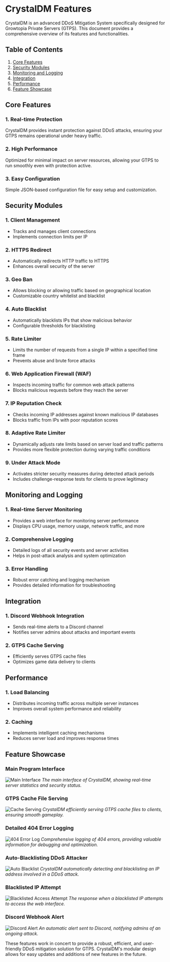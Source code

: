# CrystalDM Features

CrystalDM is an advanced DDoS Mitigation System specifically designed for Growtopia Private Servers (GTPS). This document provides a comprehensive overview of its features and functionalities.

## Table of Contents

1. [Core Features](#core-features)
2. [Security Modules](#security-modules)
3. [Monitoring and Logging](#monitoring-and-logging)
4. [Integration](#integration)
5. [Performance](#performance)
6. [Feature Showcase](#feature-showcase)

## Core Features

### 1. Real-time Protection
CrystalDM provides instant protection against DDoS attacks, ensuring your GTPS remains operational under heavy traffic.

### 2. High Performance
Optimized for minimal impact on server resources, allowing your GTPS to run smoothly even with protection active.

### 3. Easy Configuration
Simple JSON-based configuration file for easy setup and customization.

## Security Modules

### 1. Client Management
- Tracks and manages client connections
- Implements connection limits per IP

### 2. HTTPS Redirect
- Automatically redirects HTTP traffic to HTTPS
- Enhances overall security of the server

### 3. Geo Ban
- Allows blocking or allowing traffic based on geographical location
- Customizable country whitelist and blacklist

### 4. Auto Blacklist
- Automatically blacklists IPs that show malicious behavior
- Configurable thresholds for blacklisting

### 5. Rate Limiter
- Limits the number of requests from a single IP within a specified time frame
- Prevents abuse and brute force attacks

### 6. Web Application Firewall (WAF)
- Inspects incoming traffic for common web attack patterns
- Blocks malicious requests before they reach the server

### 7. IP Reputation Check
- Checks incoming IP addresses against known malicious IP databases
- Blocks traffic from IPs with poor reputation scores

### 8. Adaptive Rate Limiter
- Dynamically adjusts rate limits based on server load and traffic patterns
- Provides more flexible protection during varying traffic conditions

### 9. Under Attack Mode
- Activates stricter security measures during detected attack periods
- Includes challenge-response tests for clients to prove legitimacy

## Monitoring and Logging

### 1. Real-time Server Monitoring
- Provides a web interface for monitoring server performance
- Displays CPU usage, memory usage, network traffic, and more

### 2. Comprehensive Logging
- Detailed logs of all security events and server activities
- Helps in post-attack analysis and system optimization

### 3. Error Handling
- Robust error catching and logging mechanism
- Provides detailed information for troubleshooting

## Integration

### 1. Discord Webhook Integration
- Sends real-time alerts to a Discord channel
- Notifies server admins about attacks and important events

### 2. GTPS Cache Serving
- Efficiently serves GTPS cache files
- Optimizes game data delivery to clients

## Performance

### 1. Load Balancing
- Distributes incoming traffic across multiple server instances
- Improves overall system performance and reliability

### 2. Caching
- Implements intelligent caching mechanisms
- Reduces server load and improves response times

## Feature Showcase

### Main Program Interface
![Main Interface](assets/main.png)
*The main interface of CrystalDM, showing real-time server statistics and security status.*

### GTPS Cache File Serving
![Cache Serving](assets/gtps_file.png)
*CrystalDM efficiently serving GTPS cache files to clients, ensuring smooth gameplay.*

### Detailed 404 Error Logging
![404 Error Log](assets/error_404.png)
*Comprehensive logging of 404 errors, providing valuable information for debugging and optimization.*

### Auto-Blacklisting DDoS Attacker
![Auto Blacklist](assets/auto_banned.png)
*CrystalDM automatically detecting and blacklisting an IP address involved in a DDoS attack.*

### Blacklisted IP Attempt
![Blacklisted Access Attempt](assets/attacker_view.png)
*The response when a blacklisted IP attempts to access the web interface.*

### Discord Webhook Alert
![Discord Alert](assets/webhook.png)
*An automatic alert sent to Discord, notifying admins of an ongoing attack.*

These features work in concert to provide a robust, efficient, and user-friendly DDoS mitigation solution for GTPS. CrystalDM's modular design allows for easy updates and additions of new features in the future.